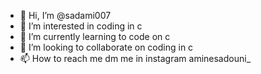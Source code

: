 - 👋 Hi, I’m @sadami007
- 👀 I’m interested in coding in c 
- 🌱 I’m currently learning to code on c
- 💞️ I’m looking to collaborate on coding in c
- 📫 How to reach me dm me in instagram aminesadouni_

<!---
sadami007/sadami007 is a ✨ special ✨ repository because its `README.md` (this file) appears on your GitHub profile.
You can click the Preview link to take a look at your changes.
--->
